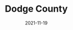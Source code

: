 ---
layout: photo_set
title: Dodge County
directory_name: dodge_county
permalink: /dodge_county/
description: "Dodge County"
thumbnail_photo: "9W1A9610.jpeg"
date: "2021-11-19"

photos:
    set: dodge_county
    size: 3
---